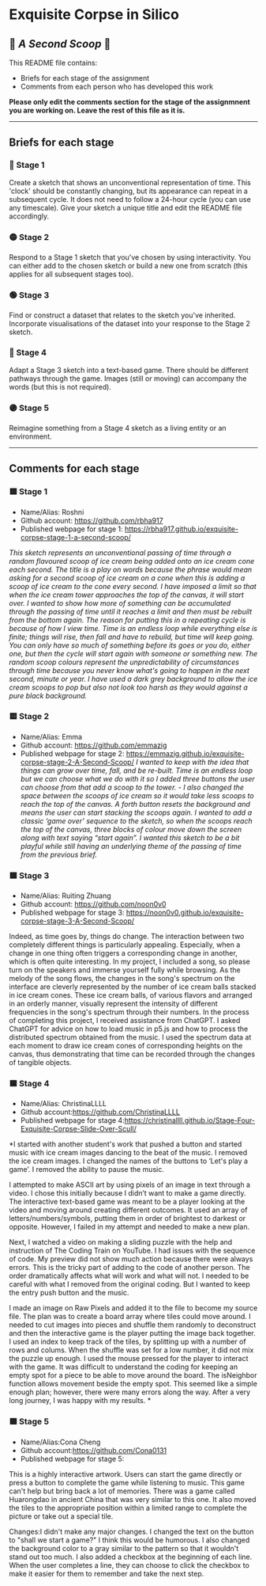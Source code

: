 # Exquisite Corpse in Silico
## 🔻 *A Second Scoop* 🔻

This README file contains:
- Briefs for each stage of the assignment
- Comments from each person who has developed this work

**Please only edit the comments section for the stage of the assignmnent you are working on. Leave the rest of this file as it is.**

*****
## Briefs for each stage

### 🔴 Stage 1
Create a sketch that shows an unconventional representation of time. This 'clock' should be constantly changing, but its appearance can repeat in a subsequent cycle. It does not need to follow a 24-hour cycle (you can use any timescale). Give your sketch a unique title and edit the README file accordingly.

### 🟡 Stage 2
Respond to a Stage 1 sketch that you've chosen by using interactivity. You can either add to the chosen sketch or build a new one from scratch (this applies for all subsequent stages too).

### 🟢 Stage 3
Find or construct a dataset that relates to the sketch you've inherited. Incorporate visualisations of the dataset into your response to the Stage 2 sketch.

### 🔵 Stage 4
Adapt a Stage 3 sketch into a text-based game. There should be different pathways through the game. Images (still or moving) can accompany the words (but this is not required).

### 🟣 Stage 5
Reimagine something from a Stage 4 sketch as a living entity or an environment.

*****
## Comments for each stage

### 🟥 Stage 1
- Name/Alias: Roshni
- Github account: https://github.com/rbha917
- Published webpage for stage 1: https://rbha917.github.io/exquisite-corpse-stage-1-a-second-scoop/

*This sketch represents an unconventional passing of time through a random flavoured scoop of ice cream being added onto an ice cream cone each second. The title is a play on words because the phrase would mean asking for a second scoop of ice cream on a cone when this is adding a scoop of ice cream to the cone every second. I have imposed a limit so that when the ice cream tower approaches the top of the canvas, it will start over. I wanted to show how more of something can be accumulated through the passing of time until it reaches a limit and then must be rebuilt from the bottom again. The reason for putting this in a repeating cycle is because of how I view time.  Time is an endless loop while everything else is finite; things will rise, then fall and have to rebuild, but time will keep going. You can only have so much of something before its goes or you do, either one, but then the cycle will start again with someone or something new. The random scoop colours represent the unpredictability of circumstances through time because you never know what's going to happen in the next second, minute or year. I have used a dark grey background to allow the ice cream scoops to pop but also not look too harsh as they would against a pure black background.*

### 🟨 Stage 2
- Name/Alias: Emma
- Github account: https://github.com/emmazig
- Published webpage for stage 2: https://emmazig.github.io/exquisite-corpse-stage-2-A-Second-Scoop/
  *I wanted to keep with the idea that things can grow over time, fall,  and be re-built. Time is an endless loop but we can choose what we do with it so I added three buttons the user can choose from that add a scoop to the tower. - I also changed the space between the scoops of ice cream so it would take less scoops to reach the top of the canvas. A forth button resets the background and means the user can start stacking the scoops again. I wanted to add a classic ‘game over’ sequence to the sketch, so when the scoops reach the top of the canvas, three blocks of colour move down the screen along with text saying “start again”.
I wanted this sketch to be a bit playful while still having an underlying theme of the passing of time from the previous brief.*

### 🟩 Stage 3
- Name/Alias: Ruiting Zhuang
- Github account: https://github.com/noon0v0
- Published webpage for stage 3: https://noon0v0.github.io/exquisite-corpse-stage-3-A-Second-Scoop/

Indeed, as time goes by, things do change. The interaction between two completely different things is particularly appealing. Especially, when a change in one thing often triggers a corresponding change in another, which is often quite interesting. In my project, I included a song, so please turn on the speakers and immerse yourself fully while browsing. As the melody of the song flows, the changes in the song's spectrum on the interface are cleverly represented by the number of ice cream balls stacked in ice cream cones. These ice cream balls, of various flavors and arranged in an orderly manner, visually represent the intensity of different frequencies in the song's spectrum through their numbers. In the process of completing this project, I received assistance from ChatGPT. I asked ChatGPT for advice on how to load music in p5.js and how to process the distributed spectrum obtained from the music. I used the spectrum data at each moment to draw ice cream cones of corresponding heights on the canvas, thus demonstrating that time can be recorded through the changes of tangible objects.

### 🟦 Stage 4
- Name/Alias: ChristinaLLLL
- Github account:https://github.com/ChristinaLLLL
- Published webpage for stage 4:https://christinallll.github.io/Stage-Four-Exquisite-Corpse-Slide-Over-Scull/

*I started with another student's work that pushed a button and started music with ice cream images dancing to the beat of the music.  I removed the ice cream images. I changed the names of the buttons to ‘Let's play a game’.  I removed the ability to pause the music.  

I attempted to make ASCII art by using pixels of an image in text through a video.  I chose this initially because I didn’t want to make a game directly.  The interactive text-based game was meant to be a player looking at the video and moving around creating different outcomes.  It used an array of letters/numbers/symbols, putting them in order of brightest to darkest or opposite.  However, I failed in my attempt and needed to make a new plan. 

Next, I watched a video on making a sliding puzzle with the help and instruction of The Coding Train on YouTube.  I had issues with the sequence of code.  My preview did not show much action because there were always errors.  This is the tricky part of adding to the code of another person.  The order dramatically affects what will work and what will not.  I needed to be careful with what I removed from the original coding.  But I wanted to keep the entry push button and the music.

I made an image on Raw Pixels and added it to the file to become my source file.  The plan was to create a board array where tiles could move around.  I needed to cut images into pieces and shuffle them randomly to deconstruct and then the interactive game is the player putting the image back together.  I used an index to keep track of the tiles, by splitting up with a number of rows and colums. When the shuffle was set for a low number, it did not mix the puzzle up enough.  I used the mouse pressed for the player to interact with the game.   It was difficult to understand the coding for keeping an empty spot for a piece to be able to move around the board.  The isNeighbor function allows movement beside the empty spot.  This seemed like a simple enough plan; however, there were many errors along the way.   After a very long journey, I was happy with my results.  *

### 🟪 Stage 5
- Name/Alias:Cona Cheng
- Github account:https://github.com/Cona0131
- Published webpage for stage 5:

This is a highly interactive artwork. Users can start the game directly or press a button to complete the game while listening to music. This game can't help but bring back a lot of memories. There was a game called Huarongdao in ancient China that was very similar to this one. It also moved the tiles to the appropriate position within a limited range to complete the picture or take out a special tile.

Changes:I didn't make any major changes. I changed the text on the button to "shall we start a game?" I think this would be humorous. I also changed the background color to a gray similar to the pattern so that it wouldn't stand out too much. I also added a checkbox at the beginning of each line. When the user completes a line, they can choose to click the checkbox to make it easier for them to remember and take the next step.
